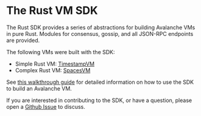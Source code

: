 # The Rust VM SDK

The Rust SDK provides a series of abstractions for building Avalanche VMs in pure Rust. Modules for consensus, gossip, and all JSON-RPC endpoints are provided.

The following VMs were built with the SDK:
* Simple Rust VM: [TimestampVM](https://github.com/ava-labs/timestampvm-rs)
* Complex Rust VM: [SpacesVM](https://github.com/ava-labs/spacesvm-rs)

See [this walkthrough guide](https://docs.avax.network/build/vm/create/rust-vm) for detailed information on how to use the SDK to build an Avalanche VM.

If you are interested in contributing to the SDK, or have a question, please open a [Github Issue](https://github.com/ava-labs/avalanche-rs/issues/new) to discuss.
